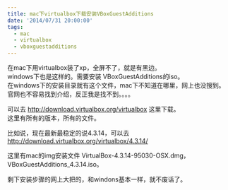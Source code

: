 ```yaml
---
title: mac下virtualbox下载安装VBoxGuestAdditions
date: '2014/07/31 20:00:00'
tags:
  - mac
  - virtualbox
  - vboxguestadditions
---
```


在mac下用virtualbox装了xp，全屏不了，就是有黑边。<br>
windows下也是这样的。需要安装 VBoxGuestAdditions的iso。<br>
在windows下的安装目录就有这个文件，mac下不知道在哪里，网上也没搜到。<br>
官网也不容易找到介绍，反正我是找不到。。。。

可以去 <http://download.virtualbox.org/virtualbox> 这里下载。<br>
这里有所有的版本，所有的文件。

比如说，现在最新最稳定的说4.3.14，可以去<br>
<http://download.virtualbox.org/virtualbox/4.3.14/>

这里有mac的img安装文件 VirtualBox-4.3.14-95030-OSX.dmg， VBoxGuestAdditions_4.3.14.iso。

剩下安装步骤的网上大把的，和windons基本一样，就不废话了。
